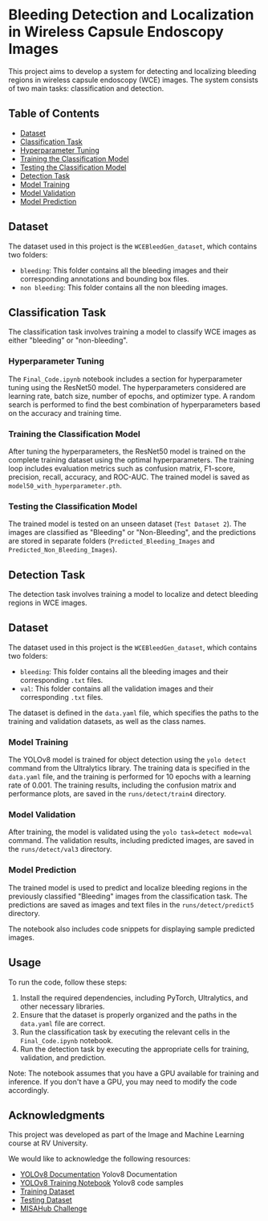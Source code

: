 # Bleeding Detection and Localization in Wireless Capsule Endoscopy Images

This project aims to develop a system for detecting and localizing bleeding regions in wireless capsule endoscopy (WCE) images. The system consists of two main tasks: classification and detection.

## Table of Contents

- [Dataset](#dataset)
- [Classification Task](#classification-task)
 - [Hyperparameter Tuning](#hyperparameter-tuning)
 - [Training the Classification Model](#training-the-classification-model)
 - [Testing the Classification Model](#testing-the-classification-model)
- [Detection Task](#detection-task)
 - [Model Training](#model-training)
 - [Model Validation](#model-validation)
 - [Model Prediction](#model-prediction)

## Dataset

The dataset used in this project is the `WCEBleedGen_dataset`, which contains two folders:

- `bleeding`: This folder contains all the bleeding images and their corresponding annotations and bounding box files.
- `non bleeding`: This folder contains all the non bleeding images.

## Classification Task

The classification task involves training a model to classify WCE images as either "bleeding" or "non-bleeding".

### Hyperparameter Tuning

The `Final_Code.ipynb` notebook includes a section for hyperparameter tuning using the ResNet50 model. The hyperparameters considered are learning rate, batch size, number of epochs, and optimizer type. A random search is performed to find the best combination of hyperparameters based on the accuracy and training time.

### Training the Classification Model

After tuning the hyperparameters, the ResNet50 model is trained on the complete training dataset using the optimal hyperparameters. The training loop includes evaluation metrics such as confusion matrix, F1-score, precision, recall, accuracy, and ROC-AUC. The trained model is saved as `model50_with_hyperparameter.pth`.

### Testing the Classification Model

The trained model is tested on an unseen dataset (`Test Dataset 2`). The images are classified as "Bleeding" or "Non-Bleeding", and the predictions are stored in separate folders (`Predicted_Bleeding_Images` and `Predicted_Non_Bleeding_Images`).

## Detection Task

The detection task involves training a model to localize and detect bleeding regions in WCE images.
## Dataset

The dataset used in this project is the `WCEBleedGen_dataset`, which contains two folders:

- `bleeding`: This folder contains all the bleeding images and their corresponding `.txt` files.
- `val`: This folder contains all the validation images and their corresponding `.txt` files.

The dataset is defined in the `data.yaml` file, which specifies the paths to the training and validation datasets, as well as the class names.

### Model Training

The YOLOv8 model is trained for object detection using the `yolo detect` command from the Ultralytics library. The training data is specified in the `data.yaml` file, and the training is performed for 10 epochs with a learning rate of 0.001. The training results, including the confusion matrix and performance plots, are saved in the `runs/detect/train4` directory.

### Model Validation

After training, the model is validated using the `yolo task=detect mode=val` command. The validation results, including predicted images, are saved in the `runs/detect/val3` directory.

### Model Prediction

The trained model is used to predict and localize bleeding regions in the previously classified "Bleeding" images from the classification task. The predictions are saved as images and text files in the `runs/detect/predict5` directory.

The notebook also includes code snippets for displaying sample predicted images.

## Usage

To run the code, follow these steps:

1. Install the required dependencies, including PyTorch, Ultralytics, and other necessary libraries.
2. Ensure that the dataset is properly organized and the paths in the `data.yaml` file are correct.
3. Run the classification task by executing the relevant cells in the `Final_Code.ipynb` notebook.
4. Run the detection task by executing the appropriate cells for training, validation, and prediction.

Note: The notebook assumes that you have a GPU available for training and inference. If you don't have a GPU, you may need to modify the code accordingly.

## Acknowledgments

This project was developed as part of the Image and Machine Learning course at RV University.

We would like to acknowledge the following resources:

- [YOLOv8 Documentation](https://docs.ultralytics.com/modes/predict/#inference-arguments) Yolov8 Documentation
- [YOLOv8 Training Notebook](https://github.com/Shivam-027/Auto-WCEBleedGen-Challenge/blob/main/MODEL/Training_YOLOv8.ipynb) Yolov8 code samples
- [Training Dataset](https://zenodo.org/records/10156571)
- [Testing Dataset](https://zenodo.org/records/10124589)
- [MISAHub Challenge](https://misahub.in/CVIP/challenge.html)
